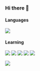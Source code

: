### Hi there 👋

#### Languages

[![](https://img.shields.io/badge/Java-ED8B00?style=flat-square&logo=openjdk&logoColor=white)](https://dev.java)

#### Learning
[![](https://img.shields.io/badge/Python-3776AB?style=flat-square&logo=python&logoColor=white)](https://www.python.org)
[![](https://img.shields.io/badge/Angular-DD0031?style=flat-square&logo=angular&logoColor=white)](https://angular.io)
[![](https://img.shields.io/badge/MySQL-005C84?style=flat-square&logo=mysql&logoColor=white)](https://www.mysql.com)
[![](https://img.shields.io/badge/MongoDB-4EA94B?style=flat-square&logo=mongodb&logoColor=white)](https://www.mongodb.com)
[![](https://img.shields.io/badge/Express.js-404D59?style=flat-square)](https://expressjs.com)

![](https://github-readme-stats.vercel.app/api/top-langs/?username=Johnson1255&theme=blue-green)


<!--
**Johnson1255/Johnson1255** is a ✨ _special_ ✨ repository because its `README.md` (this file) appears on your GitHub profile.

Here are some ideas to get you started:

- 🔭 I’m currently working on ...
- 🌱 I’m currently learning ...
- 👯 I’m looking to collaborate on ...
- 🤔 I’m looking for help with ...
- 💬 Ask me about ...
- 📫 How to reach me: ...
- 😄 Pronouns: ...
- ⚡ Fun fact: ...
-->
